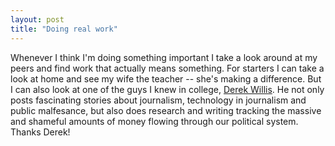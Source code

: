 ```yaml
---
layout: post
title: "Doing real work"
---
```




Whenever I think I'm doing something important I take a look around at my peers and find work that actually means something. For starters I can take a look at home and see my wife the teacher -- she's making a difference. But I can also look at one of the guys I knew in college, <a href="http://www.thescoop.org/">Derek Willis</a>. He not only posts fascinating stories about journalism, technology in journalism and public malfesance, but also does research and writing tracking the massive and shameful amounts of money flowing through our political system. Thanks Derek!


